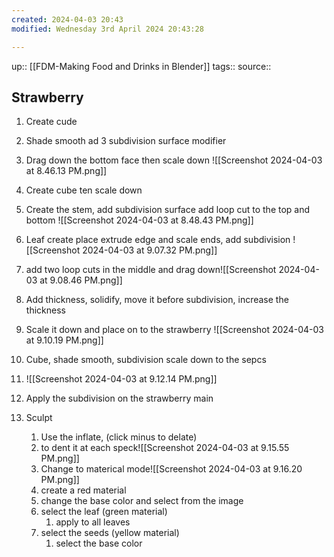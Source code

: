```yaml
---
created: 2024-04-03 20:43
modified: Wednesday 3rd April 2024 20:43:28

---
```

up::  [[FDM-Making Food and Drinks in Blender]]
tags::
source::
## Strawberry

1. Create cude
2. Shade smooth ad 3 subdivision surface modifier
3. Drag down the bottom face then scale down
	![[Screenshot 2024-04-03 at 8.46.13 PM.png]]
4. Create cube ten scale down
5. Create the stem, add subdivision surface add loop cut to the top and bottom
	![[Screenshot 2024-04-03 at 8.48.43 PM.png]]

1. Leaf create place extrude edge and scale ends, add subdivision
	![[Screenshot 2024-04-03 at 9.07.32 PM.png]]
1. add two loop cuts in the middle and drag down![[Screenshot 2024-04-03 at 9.08.46 PM.png]]
2. Add thickness, solidify, move it before subdivision, increase the thickness
3. Scale it down and place on to the strawberry
	![[Screenshot 2024-04-03 at 9.10.19 PM.png]]
4. Cube, shade smooth, subdivision scale down to the sepcs
5. ![[Screenshot 2024-04-03 at 9.12.14 PM.png]]
6. Apply the subdivision on the strawberry main
7. Sculpt
	1. Use the inflate, (click minus to delate)
	2. to dent it at each speck![[Screenshot 2024-04-03 at 9.15.55 PM.png]]
	3. Change to materical mode![[Screenshot 2024-04-03 at 9.16.20 PM.png]]
	4. create a red material
	5. change the base color and select from the image
	6. select the leaf (green material)
		1. apply to all leaves
	7. select the seeds (yellow material)
		1. select the base color
